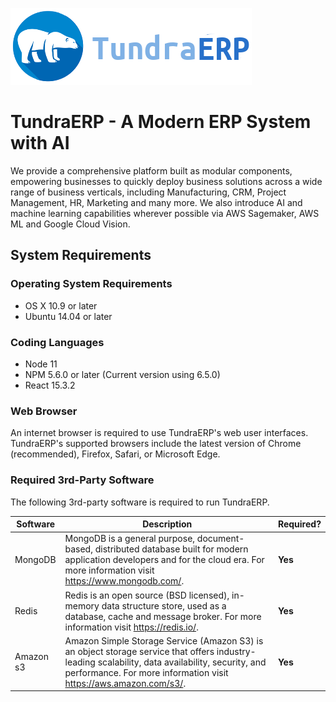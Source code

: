 ![TundraERP Logo](public/images/logo.png)

# TundraERP - A Modern ERP System with AI
We provide a comprehensive platform built as modular components, empowering businesses to quickly deploy business solutions across a wide range of business verticals, including Manufacturing, CRM, Project Management, HR, Marketing and many more. We also introduce AI and machine learning capabilities wherever possible via AWS Sagemaker, AWS ML and Google Cloud Vision.

## System Requirements

### Operating System Requirements
  - OS X 10.9 or later
  - Ubuntu 14.04 or later

### Coding Languages
  - Node 11
  - NPM 5.6.0 or later (Current version using 6.5.0)
  - React 15.3.2

### Web Browser
An internet browser is required to use TundraERP's web user interfaces. TundraERP's supported browsers include the latest version of Chrome (recommended), Firefox, Safari, or Microsoft Edge.    

### Required 3rd-Party Software
The following 3rd-party software is required to run TundraERP.

| Software        | Description           | Required?  |
|-----------------|-----------------------|------------|
| MongoDB         | MongoDB is a general purpose, document-based, distributed database built for modern application developers and for the cloud era. For more information visit https://www.mongodb.com/. | **Yes** |
| Redis           | Redis is an open source (BSD licensed), in-memory data structure store, used as a database, cache and message broker. For more information visit https://redis.io/. | **Yes** |
| Amazon s3       | Amazon Simple Storage Service (Amazon S3) is an object storage service that offers industry-leading scalability, data availability, security, and performance. For more information visit https://aws.amazon.com/s3/. | **Yes** |
